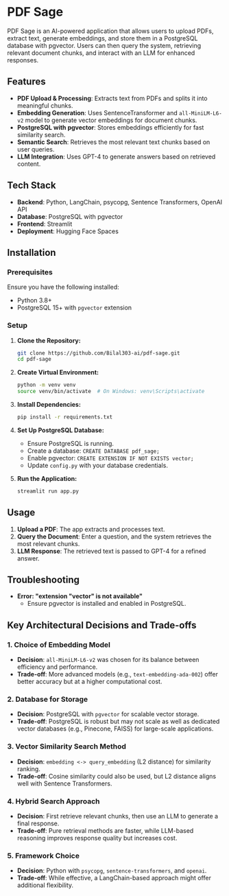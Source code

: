 # PDF Sage

PDF Sage is an AI-powered application that allows users to upload PDFs, extract text, generate embeddings, and store them in a PostgreSQL database with pgvector. Users can then query the system, retrieving relevant document chunks, and interact with an LLM for enhanced responses.

## Features

- **PDF Upload & Processing**: Extracts text from PDFs and splits it into meaningful chunks.
- **Embedding Generation**: Uses SentenceTransformer and `all-MiniLM-L6-v2` model to generate vector embeddings for document chunks.
- **PostgreSQL with pgvector**: Stores embeddings efficiently for fast similarity search.
- **Semantic Search**: Retrieves the most relevant text chunks based on user queries.
- **LLM Integration**: Uses GPT-4 to generate answers based on retrieved content.

## Tech Stack

- **Backend**: Python, LangChain, psycopg, Sentence Transformers, OpenAI API
- **Database**: PostgreSQL with pgvector
- **Frontend**: Streamlit
- **Deployment**: Hugging Face Spaces

## Installation

### Prerequisites
Ensure you have the following installed:
- Python 3.8+
- PostgreSQL 15+ with `pgvector` extension

### Setup

1. **Clone the Repository:**
   ```bash
   git clone https://github.com/Bilal303-ai/pdf-sage.git
   cd pdf-sage
   ```

2. **Create Virtual Environment:**
   ```bash
   python -m venv venv
   source venv/bin/activate  # On Windows: venv\Scripts\activate
   ```

3. **Install Dependencies:**
   ```bash
   pip install -r requirements.txt
   ```

4. **Set Up PostgreSQL Database:**
   - Ensure PostgreSQL is running.
   - Create a database: `CREATE DATABASE pdf_sage;`
   - Enable pgvector: `CREATE EXTENSION IF NOT EXISTS vector;`
   - Update `config.py` with your database credentials.

5. **Run the Application:**
   ```bash
   streamlit run app.py
   ```

## Usage

1. **Upload a PDF**: The app extracts and processes text.
2. **Query the Document**: Enter a question, and the system retrieves the most relevant chunks.
3. **LLM Response**: The retrieved text is passed to GPT-4 for a refined answer.

## Troubleshooting

- **Error: "extension \"vector\" is not available"**
  - Ensure pgvector is installed and enabled in PostgreSQL.

## Key Architectural Decisions and Trade-offs

### 1. **Choice of Embedding Model**

- **Decision**: `all-MiniLM-L6-v2` was chosen for its balance between efficiency and performance.
- **Trade-off**: More advanced models (e.g., `text-embedding-ada-002`) offer better accuracy but at a higher computational cost.

### 2. **Database for Storage**

- **Decision**: PostgreSQL with `pgvector` for scalable vector storage.
- **Trade-off**: PostgreSQL is robust but may not scale as well as dedicated vector databases (e.g., Pinecone, FAISS) for large-scale applications.

### 3. **Vector Similarity Search Method**

- **Decision**: `embedding <-> query_embedding` (L2 distance) for similarity ranking.
- **Trade-off**: Cosine similarity could also be used, but L2 distance aligns well with Sentence Transformers.

### 4. **Hybrid Search Approach**

- **Decision**: First retrieve relevant chunks, then use an LLM to generate a final response.
- **Trade-off**: Pure retrieval methods are faster, while LLM-based reasoning improves response quality but increases cost.

### 5. **Framework Choice**

- **Decision**: Python with `psycopg`, `sentence-transformers`, and `openai`.
- **Trade-off**: While effective, a LangChain-based approach might offer additional flexibility.





